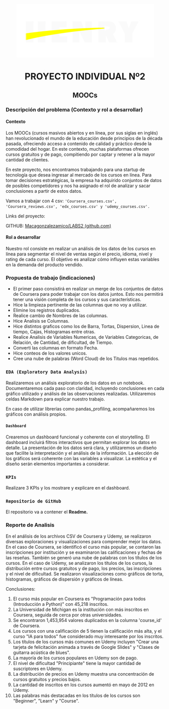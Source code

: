 <p align="center">
  <img src="image/README/1686531329752.png">
</p>

<h1 align="center">PROYECTO INDIVIDUAL Nº2</h1>

<h2 align="center">MOOCs</h2>

### Descripción del problema (Contexto y rol a desarrollar)

#### Contexto

Los MOOCs (cursos masivos abiertos y en línea, por sus siglas en inglés) han revolucionado el mundo de la educación desde principios de la década pasada, ofreciendo acceso a contenido de calidad y práctico desde la comodidad del hogar. En este contexto, muchas plataformas ofrecen cursos gratuitos y de pago, compitiendo por captar y retener a la mayor cantidad de clientes.

En este proyecto, nos encontramos trabajando para una startup de tecnología que desea ingresar al mercado de los cursos en línea. Para tomar decisiones estratégicas, la empresa ha adquirido conjuntos de datos de posibles competidores y nos ha asignado el rol de analizar y sacar conclusiones a partir de estos datos.

Vamos a trabajar con 4 csv: `'Coursera_courses.csv', 'Coursera_reviews.csv', 'edx_courses.csv' y 'udemy_courses.csv'.`

Links del proyecto:

GITHUB: [Macagonzalezamico/LABS2 (github.com)](https://github.com/Macagonzalezamico/LABS2)

#### Rol a desarrollar

Nuestro rol consiste en realizar un análisis de los datos de los cursos en línea para segmentar el nivel de ventas según el precio, idioma, nivel y rating de cada curso. El objetivo es analizar cómo influyen estas variables en la demanda del producto vendido.

### Propuesta de trabajo (indicaciones)

* El primer paso consistirá en realizar un merge de los conjuntos de datos de Coursera para poder trabajar con los datos juntos. Esto nos permitirá tener una visión completa de los cursos y sus características.
* Hice la limpieza pertinente de las columnas que no voy a utilizar.
* Elimine los registros duplicados.
* Realice cambio de Nombres de las columnas.
* Hice Analisis se Columnas.
* Hice distintos graficos como los de Barra, Tortas, Dispersion, Linea de tiempo, Cajas, Histogramas entre otras.
* Realice Analisis de Variables Numericas, de Variables Categoricas, de Relación, de Cantidad, de dificultad, de Tiempo.
* Converti las columnas en formato Fecha.
* Hice conteos de los valores unicos.
* Cree una nube de palabras (Word Cloud) de los Titulos mas repetidos.

### `EDA (Exploratory Data Analysis)`

Realizaremos un análisis exploratorio de los datos en un notebook. Documentaremos cada paso con claridad, incluyendo conclusiones en cada gráfico utilizado y análisis de las observaciones realizadas. Utilizaremos celdas Markdown para explicar nuestro trabajo.

En caso de utilizar librerías como pandas_profiling, acompañaremos los gráficos con análisis propios.

#### `Dashboard`

Crearemos un dashboard funcional y coherente con el storytelling. El dashboard incluirá filtros interactivos que permitan explorar los datos en detalle. La presentación de los datos será clara, y utilizaremos un diseño que facilite la interpretación y el análisis de la información. La elección de los gráficos será coherente con las variables a visualizar. La estética y el diseño serán elementos importantes a considerar.

### `KPIs`

Realizare 3 KPIs y los mostrare y explicare en el dashboard.

### `Repositorio de GitHub`

El repositorio va a contener el **Readme.**

### Reporte de Analisis

En el análisis de los archivos CSV de Coursera y Udemy, se realizaron diversas exploraciones y visualizaciones para comprender mejor los datos. En el caso de Coursera, se identificó el curso más popular, se contaron las inscripciones por institución y se examinaron las calificaciones y fechas de las reseñas. También se generó una nube de palabras con los títulos de los cursos. En el caso de Udemy, se analizaron los títulos de los cursos, la distribución entre cursos gratuitos y de pago, los precios, las inscripciones y el nivel de dificultad. Se realizaron visualizaciones como gráficos de torta, histogramas, gráficos de dispersión y gráficos de líneas.

Conclusiones:

1. El curso más popular en Coursera es "Programación para todos (Introducción a Python)" con 45,218 inscritos.
2. La Universidad de Michigan es la institución con más inscritos en Coursera, seguida de cerca por otras universidades.
3. Se encontraron 1,453,954 valores duplicados en la columna 'course_id' de Coursera.
4. Los cursos con una calificación de 5 tienen la calificación más alta, y el curso "IA para todos" fue considerado muy interesante por los inscritos.
5. Los títulos de los cursos más comunes en Udemy incluyen "Crear una tarjeta de felicitación animada a través de Google Slides" y "Clases de guitarra acústica de blues".
6. La mayoría de los cursos populares en Udemy son de pago.
7. El nivel de dificultad "Principiante" tiene la mayor cantidad de suscriptores en Udemy.
8. La distribución de precios en Udemy muestra una concentración de cursos gratuitos y precios bajos.
9. La cantidad de inscritos en los cursos aumentó en mayo de 2012 en Udemy.
10. Las palabras más destacadas en los títulos de los cursos son "Beginner", "Learn" y "Course".
